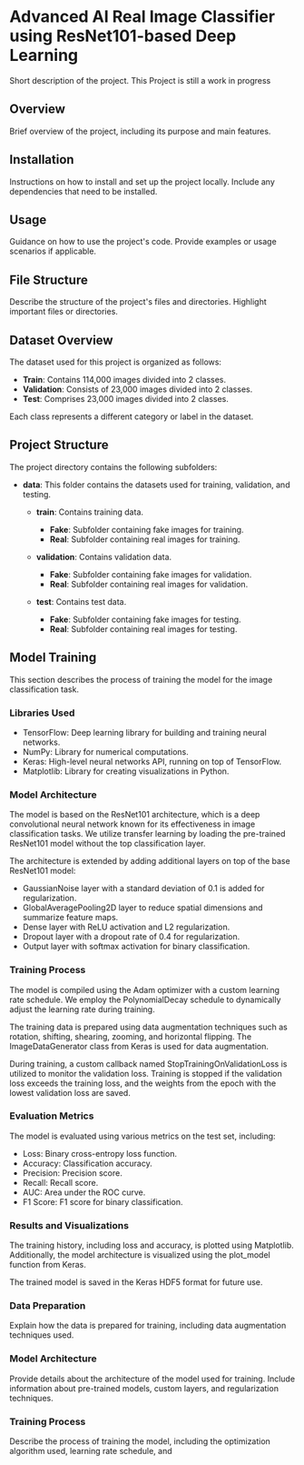 # Advanced AI Real Image Classifier using ResNet101-based Deep Learning

Short description of the project.
This Project is still a work in progress

## Overview

Brief overview of the project, including its purpose and main features.

## Installation

Instructions on how to install and set up the project locally. Include any dependencies that need to be installed.

## Usage

Guidance on how to use the project's code. Provide examples or usage scenarios if applicable.

## File Structure

Describe the structure of the project's files and directories. Highlight important files or directories.

## Dataset Overview

The dataset used for this project is organized as follows:

- **Train**: Contains 114,000 images divided into 2 classes.
- **Validation**: Consists of 23,000 images divided into 2 classes.
- **Test**: Comprises 23,000 images divided into 2 classes.

Each class represents a different category or label in the dataset.

## Project Structure

The project directory contains the following subfolders:

- **data**: This folder contains the datasets used for training, validation, and testing.

  - **train**: Contains training data.
    - **Fake**: Subfolder containing fake images for training.
    - **Real**: Subfolder containing real images for training.

  - **validation**: Contains validation data.
    - **Fake**: Subfolder containing fake images for validation.
    - **Real**: Subfolder containing real images for validation.

  - **test**: Contains test data.
    - **Fake**: Subfolder containing fake images for testing.
    - **Real**: Subfolder containing real images for testing.


## Model Training

This section describes the process of training the model for the image classification task.

### Libraries Used

- TensorFlow: Deep learning library for building and training neural networks.
- NumPy: Library for numerical computations.
- Keras: High-level neural networks API, running on top of TensorFlow.
- Matplotlib: Library for creating visualizations in Python.

### Model Architecture

The model is based on the ResNet101 architecture, which is a deep convolutional neural network known for its effectiveness in image classification tasks. We utilize transfer learning by loading the pre-trained ResNet101 model without the top classification layer.

The architecture is extended by adding additional layers on top of the base ResNet101 model:
- GaussianNoise layer with a standard deviation of 0.1 is added for regularization.
- GlobalAveragePooling2D layer to reduce spatial dimensions and summarize feature maps.
- Dense layer with ReLU activation and L2 regularization.
- Dropout layer with a dropout rate of 0.4 for regularization.
- Output layer with softmax activation for binary classification.

### Training Process

The model is compiled using the Adam optimizer with a custom learning rate schedule. We employ the PolynomialDecay schedule to dynamically adjust the learning rate during training.

The training data is prepared using data augmentation techniques such as rotation, shifting, shearing, zooming, and horizontal flipping. The ImageDataGenerator class from Keras is used for data augmentation.

During training, a custom callback named StopTrainingOnValidationLoss is utilized to monitor the validation loss. Training is stopped if the validation loss exceeds the training loss, and the weights from the epoch with the lowest validation loss are saved.

### Evaluation Metrics

The model is evaluated using various metrics on the test set, including:
- Loss: Binary cross-entropy loss function.
- Accuracy: Classification accuracy.
- Precision: Precision score.
- Recall: Recall score.
- AUC: Area under the ROC curve.
- F1 Score: F1 score for binary classification.

### Results and Visualizations

The training history, including loss and accuracy, is plotted using Matplotlib. Additionally, the model architecture is visualized using the plot_model function from Keras.

The trained model is saved in the Keras HDF5 format for future use.

### Data Preparation

Explain how the data is prepared for training, including data augmentation techniques used.

### Model Architecture

Provide details about the architecture of the model used for training. Include information about pre-trained models, custom layers, and regularization techniques.

### Training Process

Describe the process of training the model, including the optimization algorithm used, learning rate schedule, and
